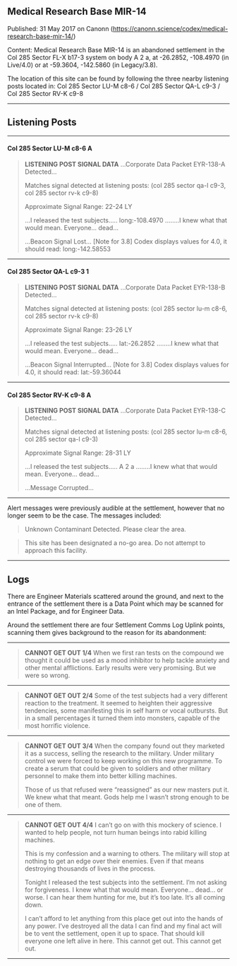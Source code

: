 ## Medical Research Base MIR-14

Published: 31 May 2017 on Canonn (https://canonn.science/codex/medical-research-base-mir-14/)

Content: Medical Research Base MIR-14 is an abandoned settlement in the Col 285 Sector FL-X b17-3 system on body A 2 a, at -26.2852, -108.4970 (in Live/4.0) or at -59.3604, -142.5860 (in Legacy/3.8).

The location of this site can be found by following the three nearby listening posts located in:
Col 285 Sector LU-M c8-6 / Col 285 Sector QA-L c9-3 / Col 285 Sector RV-K c9-8

* * *

## Listening Posts

* * *

#### Col 285 Sector LU-M c8-6 A

> 
> **LISTENING POST SIGNAL DATA**
> …Corporate Data Packet EYR-138-A Detected…
> 
> Matches signal detected at listening posts: (col 285 sector qa-I c9-3, col 285 sector rv-k c9-8)
> 
> Approximate Signal Range: 22-24 LY
> 
> …I released the test subjects….. long:-108.4970 ……..I knew what that would mean. Everyone… dead…
> 
> …Beacon Signal Lost…
> [Note for 3.8] Codex displays values for 4.0, it should read: long:-142.58553

* * *

#### Col 285 Sector QA-L c9-3 1

> 
> **LISTENING POST SIGNAL DATA**
> …Corporate Data Packet EYR-138-B Detected…
> 
> Matches signal detected at listening posts: (col 285 sector lu-m c8-6, col 285 sector rv-k c9-8)
> 
> Approximate Signal Range: 23-26 LY
> 
> …I released the test subjects….. Iat:-26.2852 ……..I knew what that would mean. Everyone… dead…
> 
> …Beacon Signal Interrupted…
> [Note for 3.8] Codex displays values for 4.0, it should read: Iat:-59.36044

* * *

#### Col 285 Sector RV-K c9-8 A

> 
> **LISTENING POST SIGNAL DATA**
> …Corporate Data Packet EYR-138-C Detected…
> 
> Matches signal detected at listening posts: (col 285 sector lu-m c8-6, col 285 sector qa-l c9-3)
> 
> Approximate Signal Range: 28-31 LY
> 
> …I released the test subjects….. A 2 a ……..I knew what that would mean. Everyone… dead…
> 
> …Message Corrupted…

* * *

Alert messages were previously audible at the settlement, however that no longer seem to be the case. The messages included:

> 
> Unknown Contaminant Detected. Please clear the area.

> 
> This site has been designated a no-go area. Do not attempt to approach this facility.

* * *

## Logs

There are Engineer Materials scattered around the ground, and next to the entrance of the settlement there is a Data Point which may be scanned for an Intel Package, and for Engineer Data.

Around the settlement there are four Settlement Comms Log Uplink points, scanning them gives background to the reason for its abandonment:

* * *

> 
> **CANNOT GET OUT 1/4**
> When we first ran tests on the compound we thought it could be used as a mood inhibitor to help tackle anxiety and other mental afflictions. Early results were very promising. But we were so wrong.

* * *

> 
> **CANNOT GET OUT 2/4**
> Some of the test subjects had a very different reaction to the treatment. It seemed to heighten their aggressive tendencies, some manifesting this in self harm or vocal outbursts. But in a small percentages it turned them into monsters, capable of the most horrific violence.

* * *

> 
> **CANNOT GET OUT 3/4**
> When the company found out they marketed it as a success, selling the research to the military. Under military control we were forced to keep working on this new programme. To create a serum that could be given to soldiers and other military personnel to make them into better killing machines.
> 
> Those of us that refused were “reassigned” as our new masters put it. We knew what that meant. Gods help me I wasn’t strong enough to be one of them.

* * *

> 
> **CANNOT GET OUT 4/4**
> I can’t go on with this mockery of science. I wanted to help people, not turn human beings into rabid killing machines.
> 
> This is my confession and a warning to others. The military will stop at nothing to get an edge over their enemies. Even if that means destroying thousands of lives in the process.
> 
> Tonight I released the test subjects into the settlement. I’m not asking for forgiveness. I knew what that would mean. Everyone… dead… or worse. I can hear them hunting for me, but it’s too late. It’s all coming down.
> 
> I can’t afford to let anything from this place get out into the hands of any power. I’ve destroyed all the data I can find and my final act will be to vent the settlement, open it up to space. That should kill everyone one left alive in here. This cannot get out. This cannot get out.

* * *